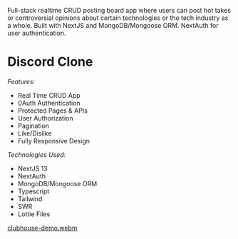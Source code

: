 Full-stack realtime CRUD posting board app where users can post hot takes or controversial opinions about certain technologies or the tech industry as a whole. Built with NextJS and MongoDB/Mongoose ORM. NextAuth for user authentication.

# Discord Clone

_Features:_

- Real Time CRUD App
- 0Auth Authentication
- Protected Pages & APIs
- User Authorization
- Pagination
- Like/Dislike
- Fully Responsive Design

_Technologies Used:_

- NextJS 13
- NextAuth
- MongoDB/Mongoose ORM
- Typescript
- Tailwind
- SWR
- Lottie Files

[clubhouse-demo.webm](https://user-images.githubusercontent.com/107362680/221035830-751b7fc4-bc80-4b07-be17-36b3ef38f79c.webm)
